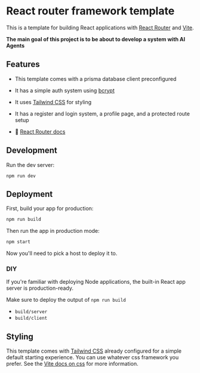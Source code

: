 # React router framework template

This is a template for building React applications with [React Router](https://reactrouter.com/) and [Vite](https://vitejs.dev/).

**The main goal of this project is to be about to develop a system with AI Agents**

## Features

- This template comes with a prisma database client preconfigured
- It has a simple auth system using [bcrypt](https://www.npmjs.com/package/bcrypt) 
- It uses [Tailwind CSS](https://tailwindcss.com/) for styling
- It has a register and login system, a profile page, and a protected route setup


- 📖 [React Router docs](https://reactrouter.com/docs/en/v6)

## Development

Run the dev server:

```shellscript
npm run dev
```

## Deployment

First, build your app for production:

```sh
npm run build
```

Then run the app in production mode:

```sh
npm start
```

Now you'll need to pick a host to deploy it to.

### DIY

If you're familiar with deploying Node applications, the built-in React app server is production-ready.

Make sure to deploy the output of `npm run build`

- `build/server`
- `build/client`

## Styling

This template comes with [Tailwind CSS](https://tailwindcss.com/) already configured for a simple default starting experience. You can use whatever css framework you prefer. See the [Vite docs on css](https://vitejs.dev/guide/features.html#css) for more information.
